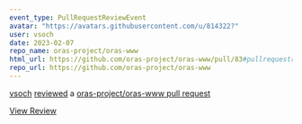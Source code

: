 ```yaml
---
event_type: PullRequestReviewEvent
avatar: "https://avatars.githubusercontent.com/u/814322?"
user: vsoch
date: 2023-02-07
repo_name: oras-project/oras-www
html_url: https://github.com/oras-project/oras-www/pull/83#pullrequestreview-1286973620
repo_url: https://github.com/oras-project/oras-www
---
```


<a href='https://github.com/vsoch' target='_blank'>vsoch</a> <a href='https://github.com/oras-project/oras-www/pull/83#pullrequestreview-1286973620' target='_blank'>reviewed</a> a <a href='https://github.com/oras-project/oras-www/pull/83' target='_blank'>oras-project/oras-www pull request</a>

<small></small>

<a href='https://github.com/oras-project/oras-www/pull/83#pullrequestreview-1286973620' target='_blank'>View Review</a>